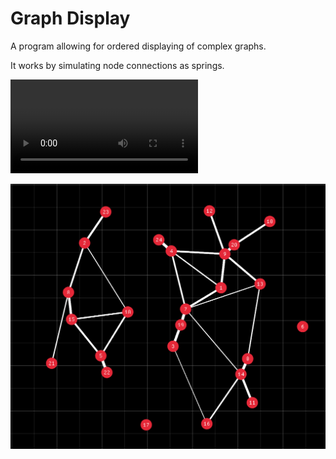 # Graph Display
A program allowing for ordered displaying of complex graphs.

It works by simulating node connections as springs.

![showcase video](https://github.com/gre-v-el/Graph-Display/raw/main/images/example.mp4)

![showcase image](./images/img1.png)